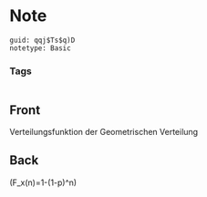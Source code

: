 # Note
```
guid: qqj$Ts$q)D
notetype: Basic
```

### Tags
```
```

## Front
Verteilungsfunktion der Geometrischen Verteilung

## Back
\(F_x(n)=1-(1-p)^n\)
